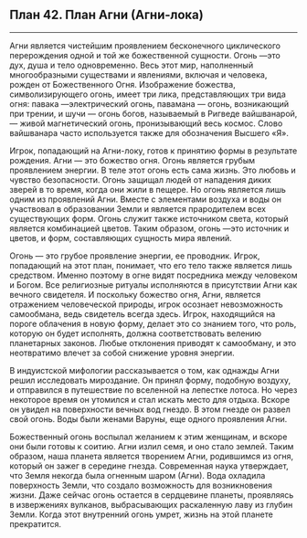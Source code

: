 ## План 42. План Агни (Агни-лока) 


---
Агни является чистейшим проявлением бесконечного циклического перерождения одной и той же божественной сущности. Огонь —это дух, душа и тело одновременно. Весь этот мир, наполненный многообразными существами и явлениями, включая и человека, рожден от Божественного Огня. Изображение божества, символизирующего огонь, имеет три лика, представляющих три вида огня: павака —электрический огонь, павамана — огонь, возникающий при трении, и шучи — огонь богов, называемый в Ригведе вайшванарой, — живой магнетический огонь, пронизывающий весь космос. Слово вайшванара часто используется также для обозначения Высшего «Я». 

Игрок, попадающий на Агни-локу, готов к принятию формы в результате рождения. Агни — это божество огня. Огонь является грубым проявлением энергии. В теле этот огонь есть сама жизнь. Это любовь и чувство безопасности. Огонь защищал людей от нападения диких зверей в то время, когда они жили в пещере. Но огонь является лишь одним из проявлений Агни. Вместе с элементами воздуха и воды он участвовал в образовании Земли и является прародителем всех существующих форм. Огонь служит также источником света, который является комбинацией цветов. Таким образом, огонь —это источник и цветов, и форм, составляющих сущность мира явлений. 

Огонь — это грубое проявление энергии, ее проводник. Игрок, попадающий на этот план, понимает, что его тело также является лишь средством. Именно поэтому в огне видят посредника между человеком и Богом. Все религиозные ритуалы исполняются в присутствии Агни как вечного свидетеля. И поскольку божество огня, Агни, является отражением человеческой природы, игрок осознает невозможность самообмана, ведь свидетель всегда здесь. Игрок, находящийся на пороге облачения в новую форму, делает это со знанием того, что роль, которую он будет исполнять, должна соответствовать велению планетарных законов. Любые отклонения приводят к самообману, и это неотвратимо влечет за собой снижение уровня энергии. 

В индуистской мифологии рассказывается о том, как однажды Агни решил исследовать мироздание. Он принял форму, подобную воздуху, и отправился в путешествие по вселенной на лепестке лотоса. Но через некоторое время он утомился и стал искать место для отдыха. Вскоре он увидел на поверхности вечных вод гнездо. В этом гнезде он развел свой огонь. Воды были женами Варуны, еще одного проявления Агни. 

Божественный огонь воспылал желанием к этим женщинам, и вскоре они были готовы к соитию. Агни излил семя, и оно стало землей. Таким образом, наша планета является творением Агни, родившимся из огня, который он зажег в середине гнезда. Современная наука утверждает, что Земля некогда была огненным шаром (Агни). Вода охладила поверхность Земли, что создало возможность для возникновения жизни. Даже сейчас огонь остается в сердцевине планеты, проявляясь в извержениях вулканов, выбрасывающих раскаленную лаву из глубин Земли. Когда этот внутренний огонь умрет, жизнь на этой планете прекратится.
